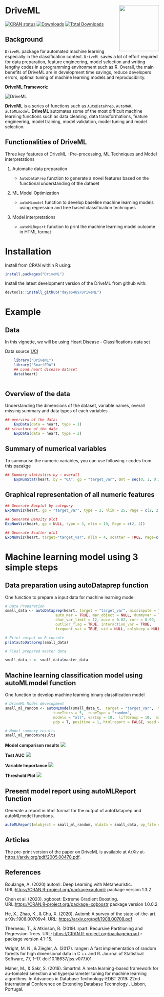 # DriveML <img src="man/figures/dml_logo.png" align="right" width="130" height="150"/>


[![CRAN status](https://www.r-pkg.org/badges/version/DriveML)](https://cran.r-project.org/package=DriveML)
[![Downloads](http://cranlogs.r-pkg.org/badges/DriveML)](https://cran.r-project.org/package=DriveML)
[![Total Downloads](http://cranlogs.r-pkg.org/badges/grand-total/DriveML)](https://cran.r-project.org/package=DriveML)



## Background

 `DriveML` package for automated machine learning especially in the classification context. `DriveML` saves a lot of effort required for data preparation, feature engineering, model selection and writing lengthy codes in a programming environment such as R. Overall, the main benefits of DriveML are in development time savings, reduce developers errors, optimal tuning of machine learning models and reproducibility.

**DriveML Framework:**

![DriveML](https://github.com/daya6489/DriveML/blob/master/man/figures/driveml_framework.PNG)

  **DriveML** is a series of functions such as `AutoDataPrep`, `AutoMAR`, `autoMLmodel`.  **DriveML** automates some of the most difficult machine learning functions such as data cleaning, data transformations, feature engineering, model training, model validation, model tuning and model selection. 

## Functionalities of DriveML

Three key features of DriveML : Pre-processing, ML Techniques and Model interpretations

1. Automatic data preparation
    + `AutoDataPrep` function to generate a novel features based on the functional understanding of the dataset
    
2. ML Model Optimization
    + `autoMLmodel` function to develop baseline machine learning models using regression and tree based classification techniques

3. Model interpretations
    + `autoMLReport` function to print the machine learning model outcome in HTML format

# Installation

Install from CRAN within R using:

```R
install.packages("DriveML")
```

Install the latest development version of the DriveML from github with:

```R
devtools::install_github("daya6489/DriveML")
```

# Example

## Data
In this vignette, we will be using Heart Disease - Classifications data set

Data source [UCI](https://archive.ics.uci.edu/ml/datasets/heart+Disease)

```R
	library("DriveML")
	library("SmartEDA")
	## Load heart disease dataset 
	data(heart)
	
```

## Overview of the data
Understanding the dimensions of the dataset, variable names, overall missing summary and data types of each variables

```R
## overview of the data; 
	ExpData(data = heart, type = 1)
## structure of the data	
	ExpData(data = heart, type = 2)
```

## Summary of numerical variables
To summarise the numeric variables, you can use following r codes from this pacakge

```R
## Summary statistics by – overall
	ExpNumStat(heart, by = "GA", gp = "target_var", Qnt = seq(0, 1, 0.1), MesofShape = 2, Outlier = TRUE, round = 2)
```
## Graphical representation of all numeric features

```R
## Generate Boxplot by category
ExpNumViz(heart, gp = "target_var", type = 2, nlim = 25, Page = c(2, 2))

## Generate Density plot
ExpNumViz(heart, gp = NULL, type = 3, nlim = 10, Page = c(2, 2))

## Generate Scatter plot
ExpNumViz(heart, target="target_var", nlim = 4, scatter = TRUE, Page=c(2, 1))
```

# Machine learning model using 3 simple steps

## Data preparation using autoDataprep function

One function to prepare a input data for machine learning model

```R
# Data Preparation
small_data <- autoDataprep(heart, target = "target_var", missimpute = "default",
                       auto_mar = TRUE, mar_object = NULL, dummyvar = TRUE,
                       char_var_limit = 12, aucv = 0.02, corr = 0.99,
                       outlier_flag = TRUE, interaction_var = TRUE,
                       frequent_var = TRUE, uid = NULL, onlykeep = NULL, drop = NULL)

# Print output on R console
printautoDataprep(small_data)

# Final prepared master data

small_data_t <- small_data$master_data
```

## Machine learning classification model using autoMLmodel function

One function to develop machine learning binary classification model 

```R
# DriveML Model development
small_ml_random <- autoMLmodel(small_data_t,  target = "target_var",  testSplit = 0.2,
                      tuneIters = 5,  tuneType = "random",
                      models = "all", varImp = 10,  liftGroup = 10,  maxObs = 10000,  uid = NULL,
                      pdp = T, positive = 1, htmlreport = FALSE, seed = 1991)

# Model summary results
small_ml_random$results

```
**Model comparison results**
![](man/figures/model-results.png)<!-- -->

**Test AUC**
![](man/figures/o10-1.png)<!-- -->

**Variable Importance**
![](man/figures/o11-1.png)<!-- -->

**Threshold Plot**
![](man/figures/o12-1.png)<!-- -->

## Present model report using autoMLReport function

Generate a report in html format for the output of autoDataprep and autoMLmodel functions. 

```R
autoMLReport(mlobject = small_ml_random, mldata = small_data, op_file = "driveML_ouput_heart_data.html")

```

## Articles

The pre-print version of the paper on DriveML is available at ArXiv at- https://arxiv.org/pdf/2005.00478.pdf.


## References

Boulange, A. (2020) automl: Deep Learning with Metaheuristic. URL:https://CRAN.R-project.org/package=automlr package version 1.3.2

Chen et al. (2020). xgboost: Extreme Gradient Boosting. URL:https://CRAN.R-project.org/package=xgboostr package version 1.0.0.2. 

He, X., Zhao, K., & Chu, X. (2020).  Automl: A survey of the state-of-the-art. arXiv:1908.00709v4. URL: https://arxiv.org/pdf/1908.00709.pdf

Therneau, T., & Atkinson, B. (2019). rpart: Recursive Partitioning and Regression Trees. URL:
https://CRAN.R-project.org/package=rpart r package version 4.1-15.

Wright, M. N., & Ziegler, A. (2017). ranger: A fast implementation of random forests for high dimensional data in C ++ and R. Journal of Statistical Software, 77, 1–17. doi:10.18637/jss.v077.i01

Maher, M., & Sakr, S. (2019). Smartml: A meta learning-based framework for au-tomated selection and hyperparameter tuning for machine learning algorithms. In Advances in Database Technology-EDBT 2019: 22nd International Conference on Extending Database Technology . Lisbon, Portugal.

